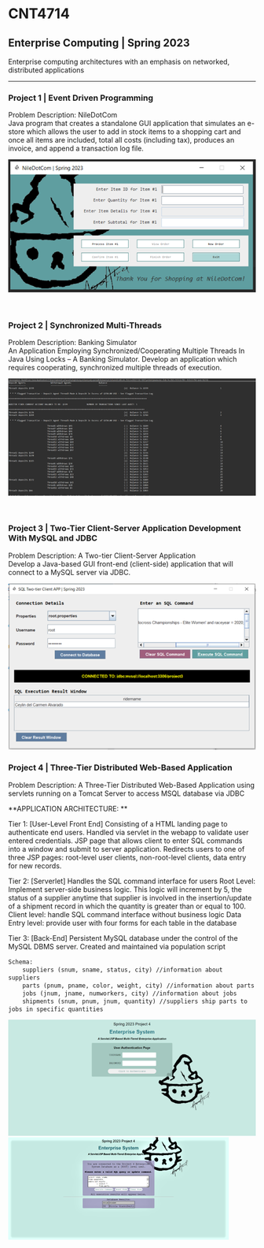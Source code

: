 # CNT4714
## Enterprise Computing | Spring 2023 

Enterprise computing architectures with an emphasis on networked, distributed applications

-----------

### Project 1 | Event Driven Programming
 <p>
 Problem Description: NileDotCom <br>
    Java program that creates a standalone GUI application that simulates an e-store which allows the user to add in stock items to a shopping cart and once all items are included, total all costs (including tax), produces an invoice, and append a transaction log file. 
 </p>

![Project 1](<EventDrivenEnterprise/Cover Photo.png>)

<br>

### Project 2 | Synchronized Multi-Threads
 <p>
 Problem Description: Banking Simulator <br>
    An Application Employing Synchronized/Cooperating Multiple Threads In Java Using Locks – A Banking Simulator.
    Develop  an  application  which  requires  cooperating,  synchronized multiple threads of execution. 
 </p>

![Project 2](<Project 2/Cover Photo.png>)

<br>

### Project 3 | Two-Tier Client-Server Application Development With MySQL and JDBC
 <p>
 Problem Description: A Two-tier Client-Server Application<br>
    Develop  a  Java-based  GUI  front-end  (client-side) application that will connect to a MySQL server via JDBC.  
 </p>

![Alt text](<project 3 v2/Cover Photo.png>)
<br>

### Project 4 | Three-Tier Distributed Web-Based Application
 <p>
 Problem Description: A Three-Tier Distributed Web-Based        Application using servlets running on a Tomcat Server to access MSQL database via JDBC<br>
 
 **APPLICATION ARCHITECTURE: **
 
 Tier 1: [User-Level Front End] Consisting of a HTML landing page to authenticate end users. Handled via servlet in the webapp to validate user entered credentials.
        JSP page that allows client to enter SQL commands into a window and submit to server application. 
        Redirects users to one of three JSP pages: root-level user clients, non-root-level clients, data entry for new records.

 Tier 2: [Serverlet] Handles the SQL command interface for users 
        Root Level: Implement server-side business logic.
            This logic will increment by 5, the status of a supplier anytime that supplier is involved in the insertion/update of a shipment record in which the quantity is greater than or equal to 100.
        Client level: handle SQL command interface without business logic
        Data Entry level: provide user with four forms for each table in the database
        
 Tier 3: [Back-End] Persistent MySQL database under the control of the MySQL DBMS server. Created and maintained via population script <br>

    Schema:
        suppliers (snum, sname, status, city) //information about suppliers
        parts (pnum, pname, color, weight, city) //information about parts
        jobs (jnum, jname, numworkers, city) //information about jobs
        shipments (snum, pnum, jnum, quantity) //suppliers ship parts to jobs in specific quantities
 </p>

![Project 4](<Project 4/Cover Photo 1.png>)
![Project 4.1](<Project 4/Cover Photo 2.png>)